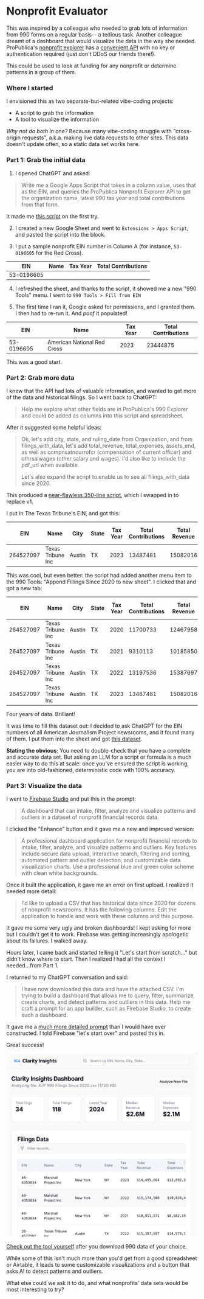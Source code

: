 # Nonprofit Evaluator

This was inspired by a colleague who needed to grab lots of information from 990 forms on a regular basis-- a tedious task. Another colleague dreamt of a dashboard that would visualize the data in the way she needed. ProPublica's [nonprofit explorer](https://projects.propublica.org/nonprofits/) has a [convenient API](https://projects.propublica.org/nonprofits/api) with no key or authentication required (just don't DDoS our friends there!).

This could be used to look at funding for any nonprofit or determine patterns in a group of them.

### Where I started

I envisioned this as two separate-but-related vibe-coding projects:

- A script to grab the information
- A tool to visualize the information

*Why not do both in one?* Because many vibe-coding struggle with "cross-origin requests", a.k.a. making live data requests to other sites. This data doesn't update often, so a static data set works here.

### Part 1: Grab the initial data

1. I opened ChatGPT and asked:

> Write me a Google Apps Script that takes in a column value, uses that as the EIN, and queries the ProPublica Nonprofit Explorer API to get the organization name, latest 990 tax year and total contributions from that form.

It made me [this script](script_v1.txt) on the first try.

2. I created a new Google Sheet and went to `Extensions > Apps Script`, and pasted the script into the block.

3. I put a sample nonprofit EIN number in Column A (for instance, `53-0196605` for the Red Cross).

| EIN        | Name | Tax Year | Total Contributions |
|------------|------|----------|---------------------|
| 53-0196605 |      |          |                     |

4. I refreshed the sheet, and thanks to the script, it showed me a new "990 Tools" menu. I went to `990 Tools > Fill from EIN`

5. The first time I ran it, Google asked for permissions, and I granted them. I then had to re-run it. And *poof* it populated!

| EIN        | Name                        | Tax Year | Total Contributions |
|------------|-----------------------------|----------|---------------------|
| 53-0196605 | American National Red Cross | 2023     | 23444875            |

This was a good start.

### Part 2: Grab more data

I knew that the API had lots of valuable information, and wanted to get more of the data and historical filings. So I went back to ChatGPT:

> Help me explore what other fields are in ProPublica's 990 Explorer and could be added as columns into this script and spreadsheet.

After it suggested some helpful ideas:

> Ok, let's add city, state, and ruling_date from Organization, and from filings_with_data, let's add total_revenue, total_expenses, assets_end, as well as compnsatncurrofcr (compensation of current officer) and othrsalwages (other salary and wages). I'd also like to include the pdf_url when available.
>
>
> Let's also expand the script to enable us to see all filings_with_data since 2020.

This produced a [near-flawless 350-line script](script_v2.txt), which I swapped in to replace v1.

I put in The Texas Tribune's EIN, and got this:

| EIN       | Name             | City   | State | Tax Year | Total Contributions | Total Revenue | Total Expenses | Assets End | Comp Current Officers | Other Salary & Wages | PDF URL |
|-----------|------------------|--------|-------|----------|----------------------|---------------|----------------|------------|-----------------------|----------------------|---------|
| 264527097 | Texas Tribune Inc | Austin | TX    | 2023     | 13487481          | 15082016    | 15702362     | 12592886 | 564006               | 9868484            |         |

This was cool, but even better: the script had added another menu item to the 990 Tools: "Append Fillings Since 2020 to new sheet". I clicked that and got a new tab:

| EIN       | Name              | City   | State | Tax Year | Total Contributions | Total Revenue | Total Expenses | Assets End | Comp Current Officers | Other Salary & Wages | PDF URL |
|-----------|-------------------|--------|-------|----------|----------------------|---------------|----------------|------------|-----------------------|----------------------|---------|
| 264527097 | Texas Tribune Inc | Austin | TX    | 2020     | 11700733            | 12467958      | 10739360       | 12456170   | 778852                | 5928509              | https://projects.propublica.org/nonprofits/download-filing?path=download990pdf_10_2022_prefixes_26-27%2F264527097_202012_990_2022102520548356.pdf |
| 264527097 | Texas Tribune Inc | Austin | TX    | 2021     | 9310113             | 10185850      | 11737359       | 11022955   | 817557                | 7125997              | https://projects.propublica.org/nonprofits/download-filing?path=download990pdf_05_2023_prefixes_26-27%2F264527097_202112_990_2023051021200080.pdf |
| 264527097 | Texas Tribune Inc | Austin | TX    | 2022     | 13197536            | 15387697      | 14978164       | 13437847   | 566251                | 9042087              | https://projects.propublica.org/nonprofits/download-filing?path=download990pdf_01_2024_prefixes_26-26%2F264527097_202212_990_2024011022208573.pdf |
| 264527097 | Texas Tribune Inc | Austin | TX    | 2023     | 13487481            | 15082016      | 15702362       | 12592886   | 564006                | 9868484              |         |

Four years of data. Brilliant!

It was time to fill this dataset out: I decided to ask ChatGPT for the EIN numbers of all American Journalism Project newsrooms, and it found many of them. I put them into the sheet and got [this dataset](https://docs.google.com/spreadsheets/d/1yasFjEcVpA8tm8e9LVN09KYbA96Pwx33kT7cHxlZsrs/edit?gid=868981610#gid=868981610).

**Stating the obvious**: You need to double-check that you have a complete and accurate data set. But asking an LLM for a script or formula is a much easier way to do this at scale: once you've ensured the script is working, you are into old-fashioned, deterministic code with 100% accuracy.

### Part 3: Visualize the data

I went to [Firebase Studio](https://firebase.studio) and put this in the prompt:

> A dashboard that can intake, filter, analyze and visualize patterns and outliers in a dataset of nonprofit financial records data.

I clicked the "Enhance" button and it gave me a new and improved version:

> A professional dashboard application for nonprofit financial records to intake, filter, analyze, and visualize patterns and outliers. Key features include secure data upload, interactive search, filtering and sorting, automated pattern and outlier detection, and customizable data visualization charts. Use a professional blue and green color scheme with clean white backgrounds.

Once it built the application, it gave me an error on first upload. I realized it needed more detail:

> I'd like to upload a CSV that has historical data since 2020 for dozens of nonprofit newsrooms. It has the following columns. Edit the application to handle and work with these columns and this purpose.

It gave me some very ugly and broken dashboards! I kept asking for more but I couldn't get it to work. Firebase was getting increasingly apologetic about its failures. I walked away.

Hours later, I came back and started telling it "Let's start from scratch..." but didn't know where to start. Then I realized I had all the context I needed...from Part 1.

I returned to my ChatGPT conversation and said:

> I have now downloaded this data and have the attached CSV. I'm trying to build a dashboard that allows me to query, filter, summarize, create charts, and detect patterns and outliers in this data. Help me craft a prompt for an app builder, such as Firebase Studio, to create such a dashboard.

It gave me a [much more detailed prompt](firebase_prompt.md) than I would have ever constructed. I told Firebase "let's start over" and pasted this in.

Great success!

![screenshot of its first good version](clarity_insights.jpg)

[Check out the tool yourself](https://9000-firebase-studio-1756484709243.cluster-f73ibkkuije66wssuontdtbx6q.cloudworkstations.dev) after you download 990 data of your choice.

While some of this isn't much more than you'd get from a good spreadsheet or Airtable, it leads to some customizable visualizations and a button that asks AI to detect patterns and outliers.

What else could we ask it to do, and what nonprofits' data sets would be most interesting to try?